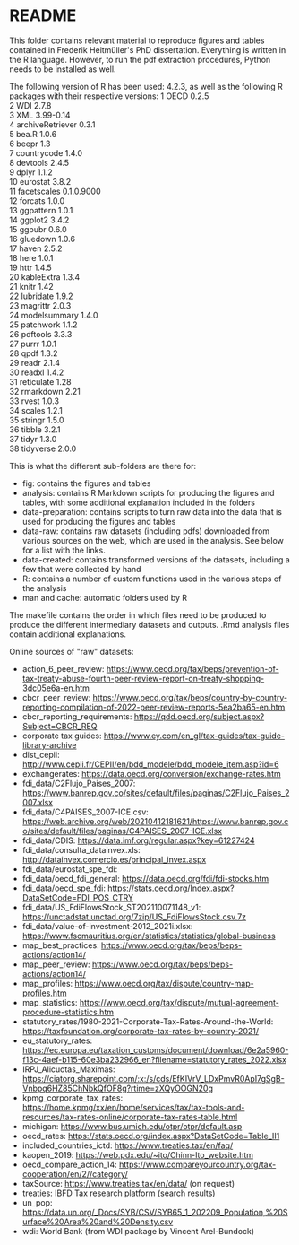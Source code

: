 # README

This folder contains relevant material to reproduce figures and tables contained in Frederik Heitmüller's PhD dissertation. Everything is written in the R language. However, to run the pdf extraction procedures, Python needs to be installed as well.

The following version of R has been used: 4.2.3, as well as the following R packages with their respective versions:
1              OECD      0.2.5  
2               WDI      2.7.8  
3               XML  3.99-0.14  
4  archiveRetriever      0.3.1  
5             bea.R      1.0.6  
6             beepr        1.3  
7       countrycode      1.4.0  
8          devtools      2.4.5  
9             dplyr      1.1.2  
10         eurostat      3.8.2  
11      facetscales 0.1.0.9000  
12          forcats      1.0.0  
13        ggpattern      1.0.1  
14          ggplot2      3.4.2  
15           ggpubr      0.6.0  
16         gluedown      1.0.6   
17            haven      2.5.2  
18             here      1.0.1    
19             httr      1.4.5  
20       kableExtra      1.3.4  
21            knitr       1.42  
22        lubridate      1.9.2  
23         magrittr      2.0.3  
24     modelsummary      1.4.0  
25        patchwork      1.1.2  
26         pdftools      3.3.3  
27            purrr      1.0.1  
28             qpdf      1.3.2  
29            readr      2.1.4  
30           readxl      1.4.2  
31       reticulate       1.28  
32        rmarkdown       2.21  
33            rvest      1.0.3  
34           scales      1.2.1  
35          stringr      1.5.0  
36           tibble      3.2.1  
37            tidyr      1.3.0  
38        tidyverse      2.0.0  


This is what the different sub-folders are there for:

- fig: contains the figures and tables
- analysis: contains R Markdown scripts for producing the figures and tables, with some additional explanation included in the folders
- data-preparation: contains scripts to turn raw data into the data that is used for producing the figures and tables
- data-raw: contains raw datasets (including pdfs) downloaded from various sources on the web, which are used in the analysis. See below for a list with the links. 
- data-created: contains transformed versions of the datasets, including a few that were collected by hand
- R: contains a number of custom functions used in the various steps of the analysis
- man and cache: automatic folders used by R

The makefile contains the order in which files need to be produced to produce the different intermediary datasets and outputs.
.Rmd analysis files contain additional explanations.

Online sources of "raw" datasets:
* action_6_peer_review: https://www.oecd.org/tax/beps/prevention-of-tax-treaty-abuse-fourth-peer-review-report-on-treaty-shopping-3dc05e6a-en.htm 
* cbcr_peer_review: https://www.oecd.org/tax/beps/country-by-country-reporting-compilation-of-2022-peer-review-reports-5ea2ba65-en.htm
* cbcr_reporting_requirements: https://qdd.oecd.org/subject.aspx?Subject=CBCR_REQ
* corporate tax guides: https://www.ey.com/en_gl/tax-guides/tax-guide-library-archive
* dist_cepii: http://www.cepii.fr/CEPII/en/bdd_modele/bdd_modele_item.asp?id=6
* exchangerates: https://data.oecd.org/conversion/exchange-rates.htm
* fdi_data/C2Flujo_Paises_2007: https://www.banrep.gov.co/sites/default/files/paginas/C2Flujo_Paises_2007.xlsx
* fdi_data/C4PAISES_2007-ICE.csv: https://web.archive.org/web/20210412181621/https://www.banrep.gov.co/sites/default/files/paginas/C4PAISES_2007-ICE.xlsx
* fdi_data/CDIS: https://data.imf.org/regular.aspx?key=61227424
* fdi_data/consulta_datainvex.xls: http://datainvex.comercio.es/principal_invex.aspx 
* fdi_data/eurostat_spe_fdi: 
* fdi_data/oecd_fdi_general: https://data.oecd.org/fdi/fdi-stocks.htm
* fdi_data/oecd_spe_fdi: https://stats.oecd.org/Index.aspx?DataSetCode=FDI_POS_CTRY
* fdi_data/US_FdiFlowsStock_ST202110071148_v1: https://unctadstat.unctad.org/7zip/US_FdiFlowsStock.csv.7z
* fdi_data/value-of-investment-2012_2021i.xlsx: https://www.fscmauritius.org/en/statistics/statistics/global-business
* map_best_practices: https://www.oecd.org/tax/beps/beps-actions/action14/
* map_peer_review: https://www.oecd.org/tax/beps/beps-actions/action14/
* map_profiles: https://www.oecd.org/tax/dispute/country-map-profiles.htm
* map_statistics: https://www.oecd.org/tax/dispute/mutual-agreement-procedure-statistics.htm
* statutory_rates/1980-2021-Corporate-Tax-Rates-Around-the-World: https://taxfoundation.org/corporate-tax-rates-by-country-2021/
* eu_statutory_rates: https://ec.europa.eu/taxation_customs/document/download/6e2a5960-f13c-4aef-b115-60e3ba232966_en?filename=statutory_rates_2022.xlsx 
* IRPJ_Alicuotas_Maximas: https://ciatorg.sharepoint.com/:x:/s/cds/EfKIVrV_LDxPmvR0ApI7gSgB-Vnbpq6HZ85ChNbkQfOF8g?rtime=zXQyOOGN20g
* kpmg_corporate_tax_rates: https://home.kpmg/xx/en/home/services/tax/tax-tools-and-resources/tax-rates-online/corporate-tax-rates-table.html
* michigan: https://www.bus.umich.edu/otpr/otpr/default.asp
* oecd_rates: https://stats.oecd.org/index.aspx?DataSetCode=Table_II1
* included_countries_ictd: https://www.treaties.tax/en/faq/
* kaopen_2019: https://web.pdx.edu/~ito/Chinn-Ito_website.htm
* oecd_compare_action_14: https://www.compareyourcountry.org/tax-cooperation/en/2//category/
* taxSource: https://www.treaties.tax/en/data/ (on request)
* treaties: IBFD Tax research platform (search results)
* un_pop: https://data.un.org/_Docs/SYB/CSV/SYB65_1_202209_Population,%20Surface%20Area%20and%20Density.csv
* wdi: World Bank (from WDI package by Vincent Arel-Bundock)

